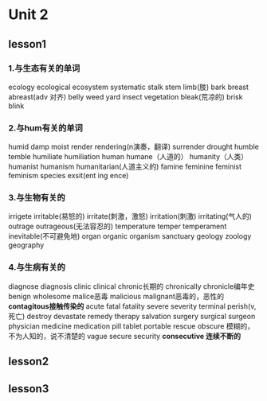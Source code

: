 # Unit 2

## lesson1

### 1.与生态有关的单词

ecology ecological ecosystem systematic stalk stem limb(肢) bark breast abreast(adv 对齐) belly weed yard insect vegetation bleak(荒凉的) brisk blink

### 2.与hum有关的单词

humid damp moist render rendering(n演奏，翻译) surrender drought humble temble humiliate humiliation human humane（人道的） humanity（人类） humanist humanism humanitarian(人道主义的) famine feminine feminist feminism species exsit(ent ing ence)

### 3.与生物有关的

irrigete irritable(易怒的) irritate(刺激，激怒) irritation(刺激) irritating(气人的) outrage outrageous(无法容忍的) temperature temper temperament inevitable(不可避免地) organ organic organism sanctuary geology zoology geography

### 4.与生病有关的

diagnose  diagnosis clinic  clinical chronic长期的 chronically chronicle编年史 benign  wholesome malice恶毒 malicious malignant恶毒的，恶性的 **contagitous接触传染的** acute fatal fatality severe severity terminal perish(v,死亡) destroy devastate  remedy therapy  salvation  surgery surgical surgeon physician  medicine medication pill tablet portable  rescue  obscure 模糊的，不为人知的，说不清楚的 vague secure security **consecutive 连续不断的**

## lesson2

## lesson3
